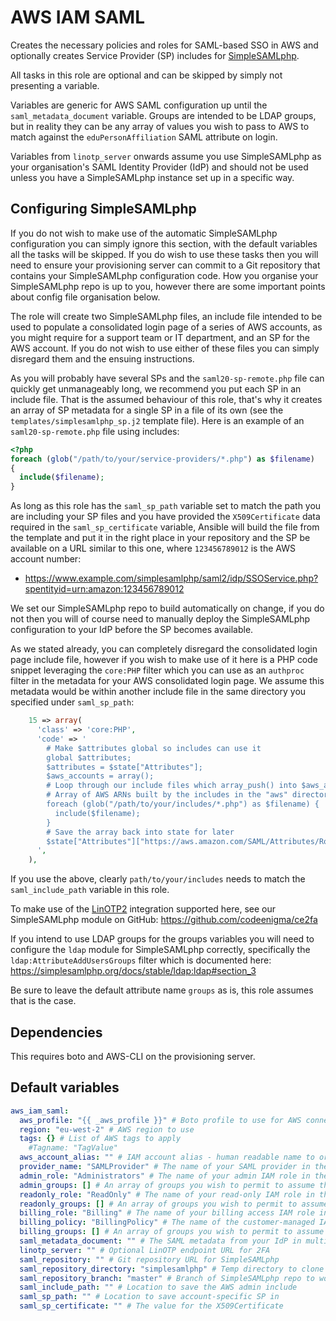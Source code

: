 # AWS IAM SAML
Creates the necessary policies and roles for SAML-based SSO in AWS and optionally creates Service Provider (SP) includes for [SimpleSAMLphp](https://simplesamlphp.org/).

All tasks in this role are optional and can be skipped by simply not presenting a variable.

Variables are generic for AWS SAML configuration up until the `saml_metadata_document` variable. Groups are intended to be LDAP groups, but in reality they can be any array of values you wish to pass to AWS to match against the `eduPersonAffiliation` SAML attribute on login.

Variables from `linotp_server` onwards assume you use SimpleSAMLphp as your organisation's SAML Identity Provider (IdP) and should not be used unless you have a SimpleSAMLphp instance set up in a specific way.

<!--TOC-->
<!--ENDTOC-->

## Configuring SimpleSAMLphp
If you do not wish to make use of the automatic SimpleSAMLphp configuration you can simply ignore this section, with the default variables all the tasks will be skipped. If you do wish to use these tasks then you will need to ensure your provisioning server can commit to a Git repository that contains your SimpleSAMLphp configuration code. How you organise your SimpleSAMLphp repo is up to you, however there are some important points about config file organisation below.

The role will create two SimpleSAMLphp files, an include file intended to be used to populate a consolidated login page of a series of AWS accounts, as you might require for a support team or IT department, and an SP for the AWS account. If you do not wish to use either of these files you can simply disregard them and the ensuing instructions.

As you will probably have several SPs and the `saml20-sp-remote.php` file can quickly get unmanageably long, we recommend you put each SP in an include file. That is the assumed behaviour of this role, that's why it creates an array of SP metadata for a single SP in a file of its own (see the `templates/simplesamlphp_sp.j2` template file). Here is an example of an `saml20-sp-remote.php` file using includes:

```php
<?php
foreach (glob("/path/to/your/service-providers/*.php") as $filename)
{
  include($filename);
}
```

As long as this role has the `saml_sp_path` variable set to match the path you are including your SP files and you have provided the `X509Certificate` data required in the `saml_sp_certificate` variable, Ansible will build the file from the template and put it in the right place in your repository and the SP be available on a URL similar to this one, where `123456789012` is the AWS account number:

* https://www.example.com/simplesamlphp/saml2/idp/SSOService.php?spentityid=urn:amazon:123456789012

We set our SimpleSAMLphp repo to build automatically on change, if you do not then you will of course need to manually deploy the SimpleSAMLphp configuration to your IdP before the SP becomes available.

As we stated already, you can completely disregard the consolidated login page include file, however if you wish to make use of it here is a PHP code snippet leveraging the `core:PHP` filter which you can use as an `authproc` filter in the metadata for your AWS consolidated login page. We assume this metadata would be within another include file in the same directory you specified under `saml_sp_path`:

```php
    15 => array(
      'class' => 'core:PHP',
      'code' => '
        # Make $attributes global so includes can use it
        global $attributes;
        $attributes = $state["Attributes"];
        $aws_accounts = array();
        # Loop through our include files which array_push() into $aws_accounts
        # Array of AWS ARNs built by the includes in the "aws" directory
        foreach (glob("/path/to/your/includes/*.php") as $filename) {
          include($filename);
        }
        # Save the array back into state for later
        $state["Attributes"]["https://aws.amazon.com/SAML/Attributes/Role"] = $aws_accounts;
      ',
    ),
```

If you use the above, clearly `path/to/your/includes` needs to match the `saml_include_path` variable in this role.

To make use of the [LinOTP2](https://linotp.org/) integration supported here, see our SimpleSAMLphp module on GitHub: https://github.com/codeenigma/ce2fa

If you intend to use LDAP groups for the groups variables you will need to configure the `ldap` module for SimpleSAMLphp correctly, specifically the `ldap:AttributeAddUsersGroups` filter which is documented here: https://simplesamlphp.org/docs/stable/ldap:ldap#section_3

Be sure to leave the default attribute name `groups` as is, this role assumes that is the case.

## Dependencies
This requires boto and AWS-CLI on the provisioning server.


<!--ROLEVARS-->
## Default variables
```yaml
aws_iam_saml:
  aws_profile: "{{ _aws_profile }}" # Boto profile to use for AWS connections
  region: "eu-west-2" # AWS region to use
  tags: {} # List of AWS tags to apply
    #Tagname: "TagValue"
  aws_account_alias: "" # IAM account alias - human readable name to order SSO page
  provider_name: "SAMLProvider" # The name of your SAML provider in the AWS console
  admin_role: "Administrators" # The name of your admin IAM role in the AWS console
  admin_groups: [] # An array of groups you wish to permit to assume the admin IAM role
  readonly_role: "ReadOnly" # The name of your read-only IAM role in the AWS console
  readonly_groups: [] # An array of groups you wish to permit to assume the read-only IAM role
  billing_role: "Billing" # The name of your billing access IAM role in the AWS console
  billing_policy: "BillingPolicy" # The name of the customer-managed IAM policy to allow billing access only
  billing_groups: [] # An array of groups you wish to permit to assume the billing access IAM role
  saml_metadata_document: "" # The SAML metadata from your IdP in multiline XML format
  linotp_server: "" # Optional LinOTP endpoint URL for 2FA
  saml_repository: "" # Git repository URL for SimpleSAMLphp
  saml_repository_directory: "simplesamlphp" # Temp directory to clone SimpleSAMLphp into
  saml_repository_branch: "master" # Branch of SimpleSAMLphp repo to work in
  saml_include_path: "" # Location to save the AWS admin include
  saml_sp_path: "" # Location to save account-specific SP in
  saml_sp_certificate: "" # The value for the X509Certificate

```

<!--ENDROLEVARS-->
